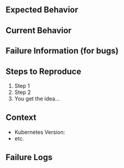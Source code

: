 ## Expected Behavior

<!--- Please describe the behavior you are expecting -->

## Current Behavior

<!--- What is the current behavior? -->

## Failure Information (for bugs)

<!--- Please help provide information about the failure if this is a bug. If it is not a bug, please remove the rest of this template. -->

## Steps to Reproduce

<!--- Please provide detailed steps for reproducing the issue: -->

1. Step 1
2. Step 2
3. You get the idea...

## Context

<!--- Please provide any relevant information about your setup. This is important in case the issue is not reproducible except for under certain conditions. -->

* Kubernetes Version:
* etc.

## Failure Logs

<!--- Please include any relevant log snippets or files here. -->